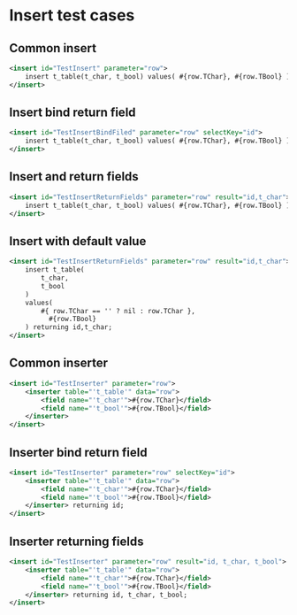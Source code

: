 # Insert test cases



## Common insert

```xml
<insert id="TestInsert" parameter="row">
    insert t_table(t_char, t_bool) values( #{row.TChar}, #{row.TBool} );
</insert>
```

## Insert bind return field

```xml
<insert id="TestInsertBindFiled" parameter="row" selectKey="id">
    insert t_table(t_char, t_bool) values( #{row.TChar}, #{row.TBool} ) returning id;
</insert>
```

## Insert and return fields
```xml
<insert id="TestInsertReturnFields" parameter="row" result="id,t_char">
    insert t_table(t_char, t_bool) values( #{row.TChar}, #{row.TBool} ) returning id,t_char;
</insert>
```



## Insert with default value

```xml
<insert id="TestInsertReturnFields" parameter="row" result="id,t_char">
    insert t_table(
  		t_char, 
  		t_bool
  	)
  	values(
  		#{ row.TChar == '' ? nil : row.TChar },
		  #{row.TBool}
  	) returning id,t_char;
</insert>
```

## Common inserter

```xml
<insert id="TestInserter" parameter="row">
  	<inserter table="'t_table'" data="row">
      	<field name="'t_char'">#{row.TChar}</field>
        <field name="'t_bool'">#{row.TBool}</field>
  	</inserter>
</insert>
```

## Inserter bind return field 

```xml
<insert id="TestInserter" parameter="row" selectKey="id">
  	<inserter table="'t_table'" data="row">
      	<field name="'t_char'">#{row.TChar}</field>
        <field name="'t_bool'">#{row.TBool}</field>
  	</inserter> returning id;
</insert>
```

## Inserter returning fields

```xml
<insert id="TestInserter" parameter="row" result="id, t_char, t_bool">
  	<inserter table="'t_table'" data="row">
      	<field name="'t_char'">#{row.TChar}</field>
        <field name="'t_bool'">#{row.TBool}</field>
  	</inserter> returning id, t_char, t_bool;
</insert>
```



